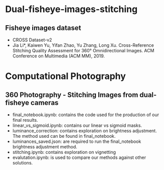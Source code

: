 # Dual-fisheye-images-stitching

## Fisheye images dataset
* CROSS Dataset-v2
* Jia Li*, Kaiwen Yu, Yifan Zhao, Yu Zhang, Long Xu. Cross-Reference Stitching Quality Assessment for 360° Omnidirectional Images. ACM Conference on Multimedia (ACM MM), 2019.

# Computational  Photography

## 360 Photography -  Stitching Images from dual-fisheye cameras

- final_notebook.ipynb: contains the code used for the production of our final results.
- linear_vs_sigmoid.ipynb: contains our linear  vs  sigmoid  masks.
- luminance_correction: contains exploration on brightness adjustment. The method used can be found  in final_notebook.
- luminances_saved.json: are required to  run the final_notebook brightness adjustment method.
- stitching.ipynb: contains exploration on  vignetting
- evalutation.ipynb: is used to compare our methods against other solutions.
